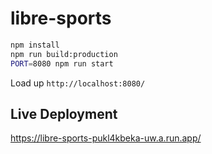# libre-sports

```sh
npm install
npm run build:production
PORT=8080 npm run start 
```

Load up `http://localhost:8080/`

## Live Deployment
https://libre-sports-pukl4kbeka-uw.a.run.app/
